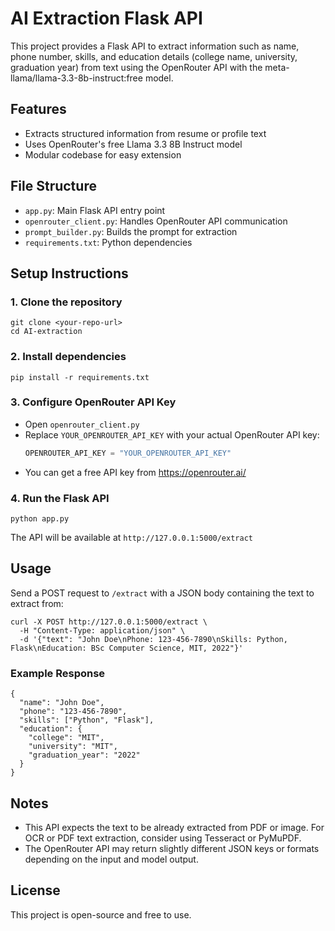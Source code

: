 

# AI Extraction Flask API

This project provides a Flask API to extract information such as name, phone number, skills, and education details (college name, university, graduation year) from text using the OpenRouter API with the meta-llama/llama-3.3-8b-instruct:free model.

## Features
- Extracts structured information from resume or profile text
- Uses OpenRouter's free Llama 3.3 8B Instruct model
- Modular codebase for easy extension

## File Structure
- `app.py`: Main Flask API entry point
- `openrouter_client.py`: Handles OpenRouter API communication
- `prompt_builder.py`: Builds the prompt for extraction
- `requirements.txt`: Python dependencies

## Setup Instructions

### 1. Clone the repository
```
git clone <your-repo-url>
cd AI-extraction
```

### 2. Install dependencies
```
pip install -r requirements.txt
```

### 3. Configure OpenRouter API Key
- Open `openrouter_client.py`
- Replace `YOUR_OPENROUTER_API_KEY` with your actual OpenRouter API key:
  ```python
  OPENROUTER_API_KEY = "YOUR_OPENROUTER_API_KEY"
  ```
- You can get a free API key from https://openrouter.ai/

### 4. Run the Flask API
```
python app.py
```

The API will be available at `http://127.0.0.1:5000/extract`

## Usage
Send a POST request to `/extract` with a JSON body containing the text to extract from:

```
curl -X POST http://127.0.0.1:5000/extract \
  -H "Content-Type: application/json" \
  -d '{"text": "John Doe\nPhone: 123-456-7890\nSkills: Python, Flask\nEducation: BSc Computer Science, MIT, 2022"}'
```

### Example Response
```
{
  "name": "John Doe",
  "phone": "123-456-7890",
  "skills": ["Python", "Flask"],
  "education": {
    "college": "MIT",
    "university": "MIT",
    "graduation_year": "2022"
  }
}
```

## Notes
- This API expects the text to be already extracted from PDF or image. For OCR or PDF text extraction, consider using Tesseract or PyMuPDF.
- The OpenRouter API may return slightly different JSON keys or formats depending on the input and model output.

## License
This project is open-source and free to use.